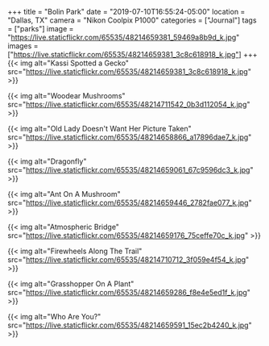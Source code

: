 +++
title = "Bolin Park"
date = "2019-07-10T16:55:24-05:00"
location = "Dallas, TX"
camera = "Nikon Coolpix P1000"
categories = ["Journal"]
tags = ["parks"]
image = "https://live.staticflickr.com/65535/48214659381_59469a8b9d_k.jpg"
images = ["https://live.staticflickr.com/65535/48214659381_3c8c618918_k.jpg"]
+++
{{< img alt="Kassi Spotted a Gecko" src="https://live.staticflickr.com/65535/48214659381_3c8c618918_k.jpg" >}}
<!--more-->

{{< img alt="Woodear Mushrooms" src="https://live.staticflickr.com/65535/48214711542_0b3d112054_k.jpg" >}}

{{< img alt="Old Lady Doesn't Want Her Picture Taken" src="https://live.staticflickr.com/65535/48214658866_a17896dae7_k.jpg" >}}

{{< img alt="Dragonfly" src="https://live.staticflickr.com/65535/48214659061_67c9596dc3_k.jpg" >}}

{{< img alt="Ant On A Mushroom" src="https://live.staticflickr.com/65535/48214659446_2782fae077_k.jpg" >}}

{{< img alt="Atmospheric Bridge" src="https://live.staticflickr.com/65535/48214659176_75ceffe70c_k.jpg" >}}

{{< img alt="Firewheels Along The Trail" src="https://live.staticflickr.com/65535/48214710712_3f059e4f54_k.jpg" >}}

{{< img alt="Grasshopper On A Plant" src="https://live.staticflickr.com/65535/48214659286_f8e4e5ed1f_k.jpg" >}}

{{< img alt="Who Are You?" src="https://live.staticflickr.com/65535/48214659591_15ec2b4240_k.jpg" >}}
